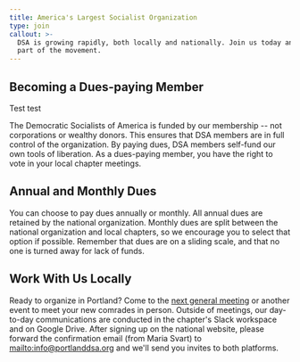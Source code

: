 ```yaml
---
title: America's Largest Socialist Organization
type: join
callout: >-
  DSA is growing rapidly, both locally and nationally. Join us today and be a
  part of the movement.
---
```

## Becoming a Dues-paying Member

Test test

The Democratic Socialists of America is funded by our membership -- not corporations or wealthy donors. This ensures that DSA members are in full control of the organization. By paying dues, DSA members self-fund our own tools of liberation. As a dues-paying member, you have the right to vote in your local chapter meetings.

## Annual and Monthly Dues

You can choose to pay dues annually or monthly. All annual dues are retained by the national organization. Monthly dues are split between the national organization and local chapters, so we encourage you to select that option if possible. Remember that dues are on a sliding scale, and that no one is turned away for lack of funds.

## Work With Us Locally

Ready to organize in Portland? Come to the [next general meeting](http://portlanddsa.org/calendar/) or another event to meet your new comrades in person. Outside of meetings, our day-to-day communications are conducted in the chapter's Slack workspace and on Google Drive. After signing up on the national website, please forward the confirmation email (from Maria Svart) to <mailto:info@portlanddsa.org> and we'll send you invites to both platforms.
